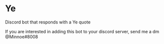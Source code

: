 # Ye
Discord bot that responds with a Ye quote

If you are interested in adding this bot to your discord server, send me a dm @Minnoe#8008
